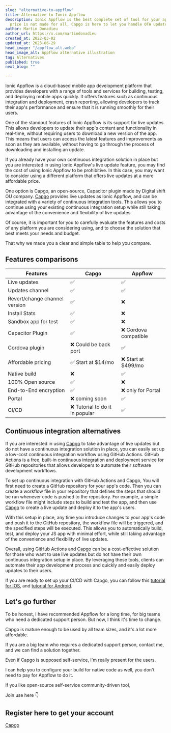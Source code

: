 ```yaml
---
slug: "alternative-to-appflow"
title: Alternative to Ionic Appflow
description: Ionic Appflow is the best complete set of tool for your app, sadly they
  price is not made for all, Capgo is here to let you handle OTA update at fair price.
author: Martin Donadieu
author_url: https://x.com/martindonadieu
created_at: 2022-03-02
updated_at: 2023-06-29
head_image: "/appflow_alt.webp"
head_image_alt: Appflow alternative illustration
tag: Alternatives
published: true
next_blog: ""

---
```


Ionic Appflow is a cloud-based mobile app development platform that provides developers with a range of tools and services for building, testing, and deploying mobile apps quickly. It offers features such as continuous integration and deployment, crash reporting, allowing developers to track their app's performance and ensure that it is running smoothly for their users.

One of the standout features of Ionic Appflow is its support for live updates. This allows developers to update their app's content and functionality in real-time, without requiring users to download a new version of the app. This means that users can access the latest features and improvements as soon as they are available, without having to go through the process of downloading and installing an update.

If you already have your own continuous integration solution in place but you are interested in using Ionic Appflow's live update feature, you may find the cost of using Ionic Appflow to be prohibitive. In this case, you may want to consider using a different platform that offers live updates at a more affordable price.

One option is Capgo, an open-source, Capacitor plugin made by Digital shift OU company. [Capgo](/register/) provides live updates as Ionic Appflow, and can be integrated with a variety of continuous integration tools. This allows you to continue using your existing continuous integration setup while still taking advantage of the convenience and flexibility of live updates.

Of course, it is important for you to carefully evaluate the features and costs of any platform you are considering using, and to choose the solution that best meets your needs and budget. 

That why we made you a clear and simple table to help you compare.

## Features comparisons

| Features | Capgo | Appflow |
| --- | --- | --- |
| Live updates | ✅ | ✅ |
| Updates channel | ✅ | ✅ |
| Revert/change channel version | ✅ | ❌ |
| Install Stats | ✅ | ❌ |
| Sandbox app for test | ✅ | ❌ |
| Capacitor Plugin | ✅ | ❌ Cordova compatible |
| Cordova plugin | ❌ Could be back port | ✅ |
| Affordable pricing | ✅ Start at $14/mo | ❌ Start at $499/mo |
| Native build | ❌ | ✅ |
| 100% Open source | ✅ | ❌ |
| End-to-End encryption | ✅ | ❌ only for Portal |
| Portal | ❌ coming soon | ✅ |
| CI/CD | ❌ Tutorial to do it in popular  | ✅ |

## Continuous integration alternatives

If you are interested in using [Capgo](https://capgo.app/pricing/) to take advantage of live updates but do not have a continuous integration solution in place, you can easily set up a low-cost continuous integration workflow using GitHub Actions. GitHub Actions is a free, built-in continuous integration and deployment service for GitHub repositories that allows developers to automate their software development workflows.

To set up continuous integration with GitHub Actions and Capgo, You will first need to create a GitHub repository for your app's code. Then you can create a workflow file in your repository that defines the steps that should be run whenever code is pushed to the repository. For example, a simple workflow file might include steps to build and test the app, and then use [Capgo](/register/) to create a live update and deploy it to the app's users.

With this setup in place, any time you introduce changes to your app's code and push it to the GitHub repository, the workflow file will be triggered, and the specified steps will be executed. This allows you to automatically build, test, and deploy your JS app with minimal effort, while still taking advantage of the convenience and flexibility of live updates.

Overall, using GitHub Actions and [Capgo](/register/) can be a cost-effective solution for those who want to use live updates but do not have their own continuous integration setup in place. By leveraging these tools, clients can automate their app development process and quickly and easily deploy updates to their users.

If you are ready to set up your CI/CD with Capgo, you can follow this [tutorial for IOS](https://capgo.app/blog/automatic-capacitor-ios-build-github-action/), and [tutorial for Android](https://capgo.app/blog/automatic-capacitor-android-build-github-action/).

## Let's go further

To be honest, I have recommended Appflow for a long time, for big teams who need a dedicated support person.
But now, I think it's time to change.

Capgo is mature enough to be used by all team sizes, and it's a lot more affordable.

If you are a big team who requires a dedicated support person, contact me, and we can find a solution together.


Even if Capgo is supposed self-service, I'm really present for the users.

I can help you to configure your build for native code as well, you don't need to pay for Appflow to do it.

If you like open-source self-service community-driven tool,

Join use here 👇

## Register here to get your account

[Capgo](/register/)
